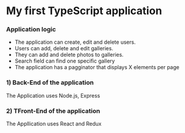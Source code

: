 # My first TypeScript application

### Application logic

  - The application can create, edit and delete users. 
  - Users can add, delete and edit galleries. 
  - They can add and delete photos to galleries.
  - Search field can find one specific gallery
  - The application has a pagginator that displays X elements per page

### 1) Back-End of the application

The Application uses Node.js, Express


### 2) TFront-End of the application

The Appllication uses React and Redux
